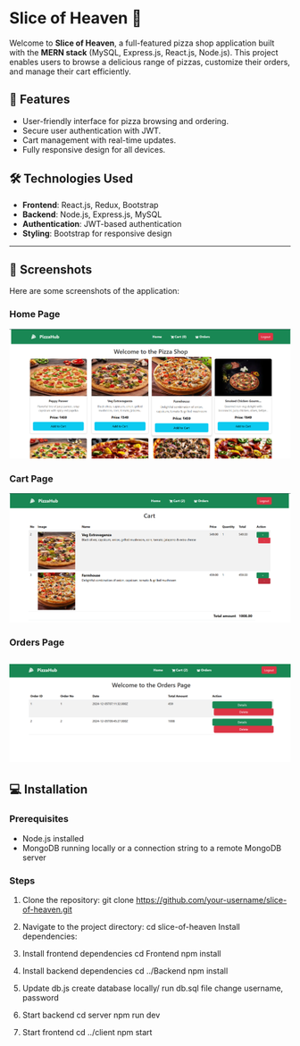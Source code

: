 # Slice of Heaven 🍕
Welcome to **Slice of Heaven**, a full-featured pizza shop application built with the **MERN stack** (MySQL, Express.js, React.js, Node.js). 
This project enables users to browse a delicious range of pizzas, customize their orders, and manage their cart efficiently.

## 🚀 Features
- User-friendly interface for pizza browsing and ordering.
- Secure user authentication with JWT.
- Cart management with real-time updates.
- Fully responsive design for all devices.

## 🛠️ Technologies Used
- **Frontend**: React.js, Redux, Bootstrap
- **Backend**: Node.js, Express.js, MySQL
- **Authentication**: JWT-based authentication
- **Styling**: Bootstrap for responsive design

---

## 📸 Screenshots
Here are some screenshots of the application:

### Home Page
![Home Page](./images/home.png)

### Cart Page
![Cart Page](./images/cart.png)

### Orders Page
![Orders Page](./images/orders.png)
---

## 💻 Installation

### Prerequisites
- Node.js installed
- MongoDB running locally or a connection string to a remote MongoDB server

### Steps
1. Clone the repository:
   git clone https://github.com/your-username/slice-of-heaven.git

2. Navigate to the project directory:
   cd slice-of-heaven
   Install dependencies:

3. Install frontend dependencies
   cd Frontend
   npm install

3. Install backend dependencies
   cd ../Backend
   npm install

4. Update db.js
   create database locally/ run db.sql file
   change username, password

5. Start backend
   cd server
   npm run dev

6. Start frontend
   cd ../client
   npm start

